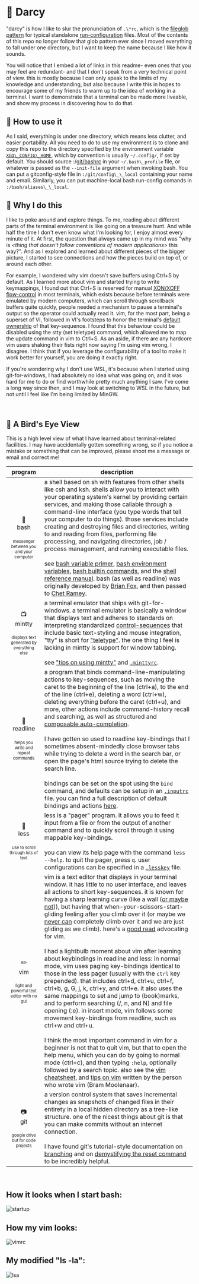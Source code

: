 
# :womans_hat: Darcy

"darcy" is how I like to slur the pronunciation of `.\*rc`, which is the [fileglob pattern](tldp.org/LDP/GNU-Linux-Tools-Summary/html/x11655.htm) for typical standalone [run-configuration](wikipedia.org/wiki/Configuration_file) files. Most of the contents of this repo no longer follow that glob pattern ever since I moved everything to fall under one directory, but I want to keep the name because I like how it sounds.

You will notice that I embed a lot of links in this readme- even ones that you may feel are redundant- and that I don't speak from a very technical point of view. this is mostly because I can only speak to the limits of my knowledge and understanding, but also because I write this in hopes to encourage some of my friends to warm up to the idea of working in a terminal. I want to demonstrate that a terminal can be made more liveable, and show my process in discovering how to do that.

## :briefcase: How to use it
As I said, everything is under one directory, which means less clutter, and easier portability. All you need to do to use my environment is to clone and copy this repo to the directory specified by the environment variable [`XGD\_CONFIG\_HOME`](standards.freedesktop.org/basedir-spec/basedir-spec-latest.html), which by convention is usually `~/.config/`, if set by default. You should source :/[git/bashrc](git/bashrc) in your `~/.bash\_profile` file, or whatever is passed as the `--init-file` argument when invoking bash. You can put a gitconfig-style file in `:/git/config\_\_local` containing your name and email. Similarly, you can put machine-local bash run-config comands in `:/bash/aliases\_\_local`.

## :turtle: Why I do this
I like to poke around and explore things. To me, reading about different parts of the terminal environment is like going on a treasure hunt. And while half the time I don't even know what I'm looking for, I enjoy almost every minute of it. At first, the question that always came up in my mind was "why is *<thing that doesn't follow conventions of modern applications>* this way?". And as I explored and learned about different pieces of the bigger picture, I started to see connections and how the pieces build on top of, or around each other.

For example, I wondered why vim doesn't save buffers using Ctrl+S by default. As I learned more about vim and started trying to write keymappings, I found out that Ctrl+S is reserved for manual [XON/XOFF flow-control](wikipedia.org/wiki/Software_flow_control) in most terminals, which exists because before terminals were emulated by modern computers, which can scroll through scrollback buffers quite quickly, people needed a mechanism to pause a terminal's output so the operator could actually read it. vim, for the most part, being a superset of VI, followed in VI's footsteps to honor the terminal's [default ownership](retrocomputing.stackexchange.com/questions/7263/history-of-ctrl-s-and-ctrl-q-for-flow-control) of that key-sequence. I found that this behaviour could be disabled using the stty (set teletype) command, which allowed me to map the update command in vim to Ctrl+S. As an aside, if there are any hardcore vim users shaking their fists right now saying I'm using vim wrong, I disagree. I think that if you leverage the configurability of a tool to make it work better for yourself, you are doing it exactly right.

If you're wondering why I don't use WSL, it's because when I started using git-for-windows, I had absolutely no idea what was going on, and it was hard for me to do or find worthwhile pretty much anything I saw. I've come a long way since then, and I may look at switching to WSL in the future, but not until I feel like I'm being limited by MinGW.

<br>

## :balloon: A Bird's Eye View

This is a high level view of what I have learned about terminal-related facilities. I may have accidentally gotten something wrong, so if you notice a mistake or something that can be improved, please shoot me a message or email and correct me!

program                 | description
:----------------------:| -------------------------
:shell:<br>bash<br><br><sub><sup>messenger between you and your computer</sup></sub> | a shell based on sh with features from other shells like csh and ksh. shells allow you to interact with your operating system's kernel by providing certain services, and making those callable through a command-line interface (you type words that tell your computer to do things). those services include creating and destroying files and directories, writing to and reading from files, performing file processing, and navigating directories, job / process management, and running executable files.<br><br>see [bash variable primer](compciv.org/topics/bash/variables-and-substitution/), [bash environment variables](gnu.org/software/bash/manual/html_node/Bash-Variables.html), [bash builtin commands](tldp.org/LDP/abs/html/internal.html), and the [shell reference manual](tldp.org/LDP/abs/html/refcards.html). bash (as well as readline) was originally developed by [Brian Fox](wikipedia.org/wiki/Brian_Fox_(computer_programmer)), and then passed to [Chet Ramey](tiswww.case.edu/php/chet/).
:tv:<br>mintty<br><br><sub><sup>displays text generated by everything else</sup></sub> | a terminal emulator that ships with git-for-windows. a terminal emulator is basically a window that displays text and adheres to standards on interpreting standardized [control-sequences](xfree86.org/current/ctlseqs.html) that include basic text-styling and mouse integration, "tty" is short for ["teletype"](wikipedia.org/wiki/Teleprinter). the one thing I feel is lacking in mintty is support for window tabbing.<br><br>see ["tips on using mintty"](github.com/mintty/mintty/wiki/Tips) and [`.minttyrc`](mintty.github.io/mintty.1.html).
:train:<br>readline<br><br><sub><sup>helps you write and repeat commands</sup></sub> | a program that binds command-line-manipulating actions to key-sequences, such as moving the caret to the beginning of the line (ctrl+a), to the end of the line (ctrl+e), deleting a word (ctrl+w), deleting everything before the caret (ctrl+u), and more, other actions include command-history recall and searching, as well as structured and [composable auto-completion](gnu.org/software/bash/manual/html_node/Programmable-Completion.html).<br><br>I have gotten so used to readline key-bindings that I sometimes absent-mindedly close browser tabs while trying to delete a word in the search bar, or open the page's html source trying to delete the search line.<br><br>bindings can be set on the spot using the `bind` command, and defaults can be setup in an [`.inputrc`](gnu.org/software/bash/manual/html_node/Readline-Init-File.html) file. you can find a full description of default bindings and actions [here](gnu.org/software/bash/manual/html_node/Bindable-Readline-Commands.html).
:scroll:<br>less<br><br><sub><sup>use to scroll through lots of text</sup></sub> | less is a "pager" program. it allows you to feed it input from a file or from the output of another command and to quickly scroll through it using mappable key-bindings.<br><br>you can view its help page with the command `less --help`. to quit the pager, press `q`. user configurations can be specified in a [`.lesskey`](linux.die.net/man/1/lesskey) file.
:pencil2:<br>vim<br><br><sub><sup>light and powerful text editor with no gui</sup></sub> | vim is a text editor that displays in your terminal window. it has little to no user interface, and leaves all actions to short key-sequences. it is known for having a sharp learning curve (like a wall ([or maybe not](thoughtbot.com/blog/the-vim-learning-curve-is-a-myth))), but having that when-your-scissors-start-gliding feeling after you climb over it (or maybe we [never can](stackoverflow.com/a/1220118/11107541) completely climb over it and we are just gliding as we climb). here's a [good read](csswizardry.com/2014/06/vim-for-people-who-think-things-like-vim-are-weird-and-hard/) advocating for vim.<br><br>I had a lightbulb moment about vim after learning about keybindings in readline and less: in normal mode, vim uses paging key-bindings identical to those in the less pager (usually with the `ctrl` key prepended). that includes ctrl+d, ctrl+u, ctrl+f, ctrl+b, g, G, j, k, ctrl+y, and ctrl+e. it also uses the same mappings to set and jump to (book)marks, and to perform searching (/, n, and N) and file opening (:e). in insert mode, vim follows some movement key-bindings from readline, such as ctrl+w and ctrl+u.<br><br>I think the most important command in vim for a beginner is not that to quit vim, but that to open the help menu, which you can do by going to normal mode (ctrl+c), and then typing `:help`, optionally followed by a search topic. also see the [vim cheatsheet](www.fprintf.net/vimCheatSheet.html), and [tips on vim](https://www.moolenaar.net/habits.html) written by the person who wrote vim (Bram Moolenaar).
:camera:<br>git<br><br><sub><sup>google drive but for code projects</sup></sub> | a version control system that saves incremental changes as snapshots of changed files in their entirety in a local hidden directory as a tree-like structure. one of the nicest things about git is that you can make commits without an internet connection.<br><br>I have found git's tutorial-style documentation on [branching](git-scm.com/book/en/v2/Git-Branching-Branches-in-a-Nutshell) and on [demystifying the reset command](git-scm.com/book/en/v2/Git-Tools-Reset-Demystified) to be incredibly helpful.

<br>

## How it looks when I start bash:
![startup](images/startup.PNG)


## How my vim looks:
![vimrc](images/vimrc.PNG)


## My modified "ls -la":
![lsa](images/lsa.PNG)
